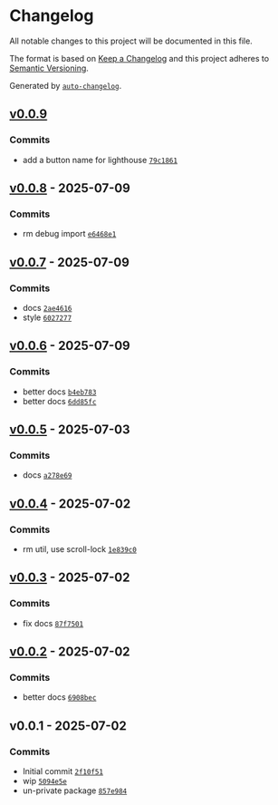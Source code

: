 # Changelog

All notable changes to this project will be documented in this file.

The format is based on [Keep a Changelog](https://keepachangelog.com/en/1.0.0/)
and this project adheres to [Semantic Versioning](https://semver.org/spec/v2.0.0.html).

Generated by [`auto-changelog`](https://github.com/CookPete/auto-changelog).

## [v0.0.9](https://github.com/substrate-system/hamburger-two/compare/v0.0.8...v0.0.9)

### Commits

- add a button name for lighthouse [`79c1861`](https://github.com/substrate-system/hamburger-two/commit/79c18619c760586700acc318b3ffaed4a69d0f99)

## [v0.0.8](https://github.com/substrate-system/hamburger-two/compare/v0.0.7...v0.0.8) - 2025-07-09

### Commits

- rm debug import [`e6468e1`](https://github.com/substrate-system/hamburger-two/commit/e6468e1cddbe0cae6061f00ea0439b5a62ce3706)

## [v0.0.7](https://github.com/substrate-system/hamburger-two/compare/v0.0.6...v0.0.7) - 2025-07-09

### Commits

- docs [`2ae4616`](https://github.com/substrate-system/hamburger-two/commit/2ae461639344d4c85eb1491191bf29069f433b85)
- style [`6027277`](https://github.com/substrate-system/hamburger-two/commit/60272779eccac79f10008c43f5f47326305c1d19)

## [v0.0.6](https://github.com/substrate-system/hamburger-two/compare/v0.0.5...v0.0.6) - 2025-07-09

### Commits

- better docs [`b4eb783`](https://github.com/substrate-system/hamburger-two/commit/b4eb78363ec53d12892f84da894b2121cab97b6a)
- better docs [`6dd85fc`](https://github.com/substrate-system/hamburger-two/commit/6dd85fc61cb2b45cf2ba53dddd56f116e35c3a23)

## [v0.0.5](https://github.com/substrate-system/hamburger-two/compare/v0.0.4...v0.0.5) - 2025-07-03

### Commits

- docs [`a278e69`](https://github.com/substrate-system/hamburger-two/commit/a278e690d5c5a73d3984a5fe06a1d77cf58aca66)

## [v0.0.4](https://github.com/substrate-system/hamburger-two/compare/v0.0.3...v0.0.4) - 2025-07-02

### Commits

- rm util, use scroll-lock [`1e839c0`](https://github.com/substrate-system/hamburger-two/commit/1e839c06cefe20c22a3aedc052faf7b3d1be5d87)

## [v0.0.3](https://github.com/substrate-system/hamburger-two/compare/v0.0.2...v0.0.3) - 2025-07-02

### Commits

- fix docs [`87f7501`](https://github.com/substrate-system/hamburger-two/commit/87f7501a47de4406bcd025d1ac929a2a15e5309e)

## [v0.0.2](https://github.com/substrate-system/hamburger-two/compare/v0.0.1...v0.0.2) - 2025-07-02

### Commits

- better docs [`6908bec`](https://github.com/substrate-system/hamburger-two/commit/6908becc0ef6cdcb983bc6c4201209e1d2a8a68b)

## v0.0.1 - 2025-07-02

### Commits

- Initial commit [`2f10f51`](https://github.com/substrate-system/hamburger-two/commit/2f10f519201b251370b55a138cd927d2e207abbc)
- wip [`5094e5e`](https://github.com/substrate-system/hamburger-two/commit/5094e5e1e2f455315d47901095d4c960242fec18)
- un-private package [`857e984`](https://github.com/substrate-system/hamburger-two/commit/857e984c4a4793314f817c0f977f13a493fed1d7)
